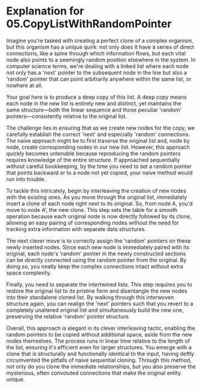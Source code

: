 # Explanation for 05.CopyListWithRandomPointer

Imagine you're tasked with creating a perfect clone of a complex organism, but this organism has a unique quirk: not only does it have a series of direct connections, like a spine through which information flows, but each vital node also points to a seemingly random position elsewhere in the system. In computer science terms, we're dealing with a linked list where each node not only has a 'next' pointer to the subsequent node in the line but also a 'random' pointer that can point arbitrarily anywhere within the same list, or nowhere at all.

Your goal here is to produce a deep copy of this list. A deep copy means each node in the new list is entirely new and distinct, yet maintains the same structure—both the linear sequence and those peculiar 'random' pointers—consistently relative to the original list.

The challenge lies in ensuring that as we create new nodes for the copy, we carefully establish the correct 'next' and especially 'random' connections. The naive approach might be to first traverse the original list and, node by node, create corresponding nodes in our new list. However, this approach quickly becomes untenable because reproducing the random pointers requires knowledge of the entire structure. If approached sequentially without careful bookkeeping, by the time you need to set a random pointer that points backward or to a node not yet copied, your naive method would run into trouble.

To tackle this intricately, begin by interleaving the creation of new nodes with the existing ones. As you move through the original list, immediately insert a clone of each node right next to its original. So, from node A, you'd move to node A', the new clone. This step sets the table for a smooth operation because each original node is now directly followed by its clone, allowing an easy pairing of corresponding nodes without the need for tracking extra information with separate data structures.

The next clever move is to correctly assign the 'random' pointers on these newly inserted nodes. Since each new node is immediately paired with its original, each node's 'random' pointer in the newly constructed sections can be directly connected using the random pointer from the original. By doing so, you neatly keep the complex connections intact without extra space complexity.

Finally, you need to separate the intertwined lists. This step requires you to restore the original list to its pristine form and disentangle the new nodes into their standalone cloned list. By walking through this interwoven structure again, you can realign the 'next' pointers such that you revert to a completely unaltered original list and simultaneously build the new one, preserving the relative 'random' pointer structure.

Overall, this approach is elegant in its clever interleaving tactic, enabling the random pointers to be copied without additional space, aside from the new nodes themselves. The process runs in linear time relative to the length of the list, ensuring it's efficient even for larger structures. You emerge with a clone that is structurally and functionally identical to the input, having deftly circumvented the pitfalls of naive sequential cloning. Through this method, not only do you clone the immediate relationships, but you also preserve the mysterious, often convoluted connections that make the original entity unique.